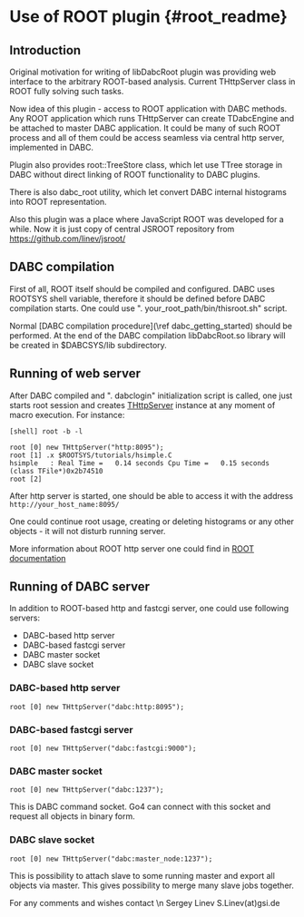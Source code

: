 # Use of ROOT plugin {#root_readme}


## Introduction

Original motivation for writing of libDabcRoot plugin was
providing web interface to the arbitrary ROOT-based analysis.
Current THttpServer class in ROOT fully solving such tasks.

Now idea of this plugin - access to ROOT application with DABC methods.
Any ROOT application which runs THttpServer can create TDabcEngine and
be attached to master DABC application. It could be many of such ROOT process and
all of them could be access seamless via central http server, implemented in DABC.

Plugin also provides root::TreeStore class, which let use TTree storage in DABC
without direct linking of ROOT functionality to DABC plugins.

There is also dabc_root utility, which let convert DABC internal histograms
into ROOT representation.

Also this plugin was a place where JavaScript ROOT was developed for a while.
Now it is just copy of central JSROOT repository from https://github.com/linev/jsroot/


## DABC compilation

First of all, ROOT itself should be compiled and configured.
DABC uses ROOTSYS shell variable, therefore it should be defined before DABC compilation starts.
One could use ". your_root_path/bin/thisroot.sh" script.

Normal [DABC compilation procedure](\ref dabc_getting_started) should be performed.
At the end of the DABC compilation libDabcRoot.so library will be created in $DABCSYS/lib subdirectory.


## Running of web server

After DABC compiled and ". dabclogin" initialization script is called,
one just starts root session and creates [THttpServer]( https://root.cern/doc/master/classTHttpServer.html) instance at
any moment of macro execution. For instance:

    [shell] root -b -l

    root [0] new THttpServer("http:8095");
    root [1] .x $ROOTSYS/tutorials/hsimple.C
    hsimple   : Real Time =   0.14 seconds Cpu Time =   0.15 seconds
    (class TFile*)0x2b74510
    root [2]


After http server is started, one should be able to access it
with the address `http://your_host_name:8095/`

One could continue root usage, creating or deleting histograms or any other objects -
it will not disturb running server.

More information about ROOT http server one could find in [ROOT documentation](https://github.com/root-project/jsroot/blob/master/docs/HttpServer.md)


## Running of DABC server

In addition to ROOT-based http and fastcgi server, one could use following servers:
* DABC-based http server
* DABC-based fastcgi server
* DABC master socket
* DABC slave socket

### DABC-based http server

    root [0] new THttpServer("dabc:http:8095");

### DABC-based fastcgi server

    root [0] new THttpServer("dabc:fastcgi:9000");


### DABC master socket

    root [0] new THttpServer("dabc:1237");

This is DABC command socket. Go4 can connect with this socket and request
all objects in binary form.


### DABC slave socket

    root [0] new THttpServer("dabc:master_node:1237");

This is possibility to attach slave to some running master and export all
objects via master. This gives possibility to merge many slave jobs together.


For any comments and wishes contact \n
Sergey Linev   S.Linev(at)gsi.de
